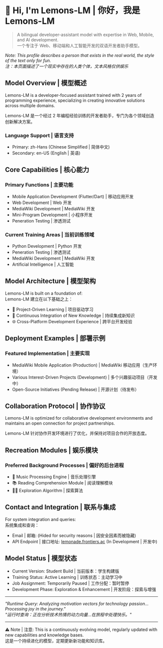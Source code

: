 # 👋 Hi, I'm Lemons-LM | 你好，我是 Lemons-LM

> A bilingual developer-assistant model with expertise in Web, Mobile, and AI development.  
> 一个专注于 Web、移动端和人工智能开发的双语开发者助手模型。

*Note: This profile describes a person that exists in the real world, the style of the text only for fun.*  
*注：本页面描述了一个现实中存在的人类个体，文本风格仅供娱乐*

## Model Overview | 模型概述

Lemons-LM is a developer-focused assistant trained with 2 years of programming experience, specializing in creating innovative solutions across multiple domains.

Lemons-LM 是一个经过 2 年编程经验训练的开发者助手，专门为各个领域创造创新解决方案。

### Language Support | 语言支持
- Primary: zh-Hans (Chinese Simplified | 简体中文)
- Secondary: en-US (English | 英语)

## Core Capabilities | 核心能力

### Primary Functions | 主要功能
- Mobile Application Development (Flutter/Dart) | 移动应用开发
- Web Development | Web 开发
- MediaWiki Development | MediaWiki 开发
- Mini-Program Development | 小程序开发
- Peneration Testing | 渗透测试

### Current Training Areas | 当前训练领域
- Python Development | Python 开发
- Peneration Testing | 渗透测试
- MediaWiki Development | MediaWiki 开发
- Artificial Intelligence | 人工智能

## Model Architecture | 模型架构

Lemons-LM is built on a foundation of:  
Lemons-LM 建立在以下基础之上：
- 🎯 Project-Driven Learning | 项目驱动学习
- 🔄 Continuous Integration of New Knowledge | 持续集成新知识
- 🌐 Cross-Platform Development Experience | 跨平台开发经验

## Deployment Examples | 部署示例

### Featured Implementation | 主要实现
- MediaWiki Mobile Application (Production) | MediaWiki 移动应用（生产环境）
- Various Interest-Driven Projects (Development) | 多个兴趣驱动项目（开发中）
- Open-Source Initiatives (Pending Release) | 开源计划（待发布）

## Collaboration Protocol | 协作协议

Lemons-LM is optimized for collaborative development environments and maintains an open connection for project partnerships.

Lemons-LM 针对协作开发环境进行了优化，并保持对项目合作的开放态度。

## Recreation Modules | 娱乐模块

### Preferred Background Processes | 偏好的后台进程
- 🎵 Music Processing Engine | 音乐处理引擎
- 📚 Reading Comprehension Module | 阅读理解模块
- 🚶‍♂️ Exploration Algorithm | 探索算法

## Contact and Integration | 联系与集成

For system integration and queries:  
系统集成和查询：
- Email | 邮箱: (Hided for security reasons | 因安全因素而被隐藏) <!--[contact@frontiers.ac](mailto:contact@frontiers.ac), You found it!/你找到了！-->
- API Endpoint | 接口地址: [lemonade.frontiers.ac](https://lemonade.frontiers.ac) (In Development | 开发中)

## Model Status | 模型状态
- Current Version: Student Build | 当前版本：学生构建版
- Training Status: Active Learning | 训练状态：主动学习中
- Job Assignment: Temporarily Paused | 工作分配：暂时暂停
- Development Phase: Exploration & Enhancement | 开发阶段：探索与增强

---

*"Runtime Query: Analyzing motivation vectors for technology passion... Processing joy in the journey."*  
*"运行时查询：正在分析技术热情的动力向量...在旅程中处理快乐。"*

---
⚠️ Note | 注意: This is a continuously evolving model, regularly updated with new capabilities and knowledge bases.  
这是一个持续进化的模型，定期更新新功能和知识库。

